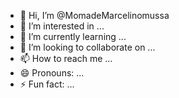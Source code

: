 - 👋 Hi, I’m @MomadeMarcelinomussa
- 👀 I’m interested in ...
- 🌱 I’m currently learning ...
- 💞️ I’m looking to collaborate on ...
- 📫 How to reach me ...
- 😄 Pronouns: ...
- ⚡ Fun fact: ...

<!---
MomadeMarcelinomussa/MomadeMarcelinomussa is a ✨ special ✨ repository because its `README.md` (this file) appears on your GitHub profile.
You can click the Preview link to take a look at your changes.
--->
